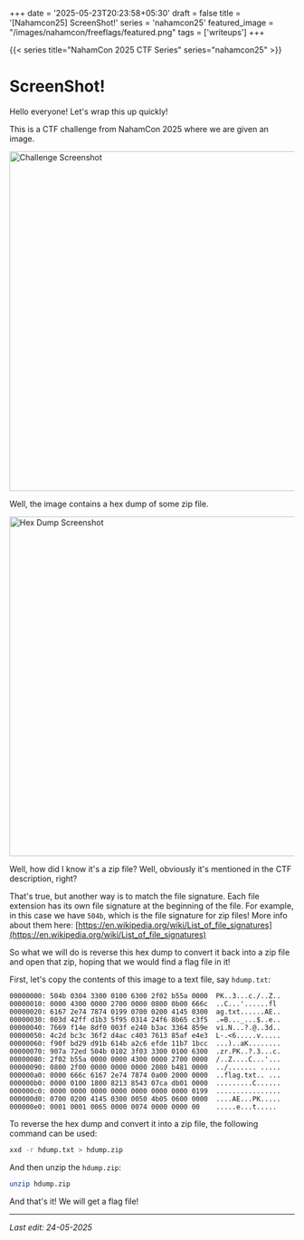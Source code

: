 +++
date = '2025-05-23T20:23:58+05:30'
draft = false
title = '[Nahamcon25] ScreenShot!'
series = 'nahamcon25'
featured_image = "/images/nahamcon/freeflags/featured.png"
tags = ['writeups']
+++

{{< series title="NahamCon 2025 CTF Series" series="nahamcon25" >}}

# ScreenShot!

Hello everyone!
Let's wrap this up quickly!

This is a CTF challenge from NahamCon 2025 where we are given an image.

<img src="/images/nahamcon/screenshot/1.png" alt="Challenge Screenshot" width="600">

Well, the image contains a hex dump of some zip file.

<img src="/images/nahamcon/screenshot/2.png" alt="Hex Dump Screenshot" width="600">

Well, how did I know it's a zip file? Well, obviously it's mentioned in the CTF description, right?

That's true, but another way is to match the file signature. Each file extension has its own file signature at the beginning of the file. For example, in this case we have `504b`, which is the file signature for zip files! More info about them here: [https://en.wikipedia.org/wiki/List_of_file_signatures](https://en.wikipedia.org/wiki/List_of_file_signatures)

So what we will do is reverse this hex dump to convert it back into a zip file and open that zip, hoping that we would find a flag file in it!

First, let's copy the contents of this image to a text file, say `hdump.txt`:

```text
00000000: 504b 0304 3300 0100 6300 2f02 b55a 0000  PK..3...c./..Z..
00000010: 0000 4300 0000 2700 0000 0800 0b00 666c  ..C...'......fl
00000020: 6167 2e74 7874 0199 0700 0200 4145 0300  ag.txt......AE..
00000030: 003d 42ff d1b3 5f95 0314 24f6 8b65 c3f5  .=B..._...$..e..
00000040: 7669 f14e 8df0 003f e240 b3ac 3364 859e  vi.N...?.@..3d..
00000050: 4c2d bc3c 36f2 d4ac c403 7613 85af e4e3  L-.<6.....v.....
00000060: f90f bd29 d91b 614b a2c6 efde 11b7 1bcc  ...)..aK........
00000070: 907a 72ed 504b 0102 3f03 3300 0100 6300  .zr.PK..?.3...c.
00000080: 2f02 b55a 0000 0000 4300 0000 2700 0000  /..Z....C...'...
00000090: 0800 2f00 0000 0000 0000 2080 b481 0000  ../....... .....
000000a0: 0000 666c 6167 2e74 7874 0a00 2000 0000  ..flag.txt.. ...
000000b0: 0000 0100 1800 8213 8543 07ca db01 0000  .........C......
000000c0: 0000 0000 0000 0000 0000 0000 0000 0199  ................
000000d0: 0700 0200 4145 0300 0050 4b05 0600 0000  ....AE...PK.....
000000e0: 0001 0001 0065 0000 0074 0000 0000 00    .....e...t.....
```

To reverse the hex dump and convert it into a zip file, the following command can be used:

```bash
xxd -r hdump.txt > hdump.zip 
```

And then unzip the `hdump.zip`:

```bash
unzip hdump.zip
```

And that's it! We will get a flag file!

---
*Last edit: 24-05-2025*